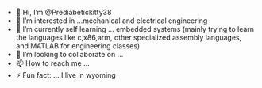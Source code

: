 - 👋 Hi, I’m @Prediabetickitty38
- 👀 I’m interested in ...mechanical and electrical engineering
- 🌱 I’m currently self learning ... embedded systems (mainly trying to learn the languages like c,x86,arm, other specialized assembly languages, and MATLAB for engineering classes)
- 💞️ I’m looking to collaborate on ...
- 📫 How to reach me ...
- ⚡ Fun fact: ... I live in wyoming

<!---
Prediabetickitty38/Prediabetickitty38 is a ✨ special ✨ repository because its `README.md` (this file) appears on your GitHub profile.
You can click the Preview link to take a look at your changes.
--->
